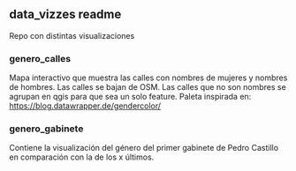 ## data_vizzes readme

Repo con distintas visualizaciones  

### genero_calles
Mapa interactivo que muestra las calles con nombres de mujeres y nombres de hombres.
Las calles se bajan de OSM. Las calles que no son nombres se agrupan en qgis para que sea un solo feature.
Paleta inspirada en: https://blog.datawrapper.de/gendercolor/

### genero_gabinete
Contiene la visualización del género del primer gabinete de Pedro Castillo en comparación con la de los x últimos.
